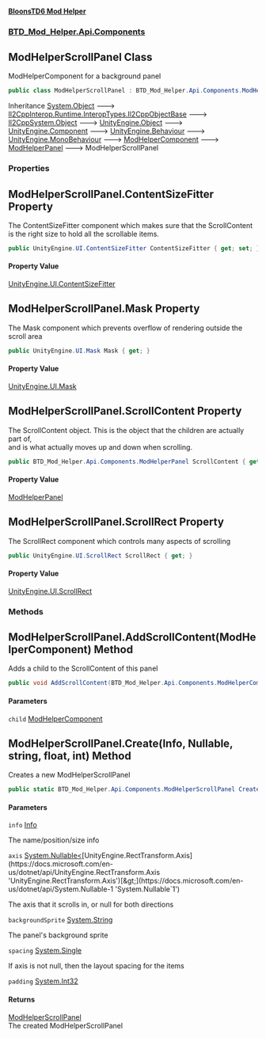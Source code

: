 #### [BloonsTD6 Mod Helper](README.md 'README')
### [BTD_Mod_Helper.Api.Components](README.md#BTD_Mod_Helper.Api.Components 'BTD_Mod_Helper.Api.Components')

## ModHelperScrollPanel Class

ModHelperComponent for a background panel

```csharp
public class ModHelperScrollPanel : BTD_Mod_Helper.Api.Components.ModHelperPanel
```

Inheritance [System.Object](https://docs.microsoft.com/en-us/dotnet/api/System.Object 'System.Object') &#129106; [Il2CppInterop.Runtime.InteropTypes.Il2CppObjectBase](https://docs.microsoft.com/en-us/dotnet/api/Il2CppInterop.Runtime.InteropTypes.Il2CppObjectBase 'Il2CppInterop.Runtime.InteropTypes.Il2CppObjectBase') &#129106; [Il2CppSystem.Object](https://docs.microsoft.com/en-us/dotnet/api/Il2CppSystem.Object 'Il2CppSystem.Object') &#129106; [UnityEngine.Object](https://docs.microsoft.com/en-us/dotnet/api/UnityEngine.Object 'UnityEngine.Object') &#129106; [UnityEngine.Component](https://docs.microsoft.com/en-us/dotnet/api/UnityEngine.Component 'UnityEngine.Component') &#129106; [UnityEngine.Behaviour](https://docs.microsoft.com/en-us/dotnet/api/UnityEngine.Behaviour 'UnityEngine.Behaviour') &#129106; [UnityEngine.MonoBehaviour](https://docs.microsoft.com/en-us/dotnet/api/UnityEngine.MonoBehaviour 'UnityEngine.MonoBehaviour') &#129106; [ModHelperComponent](BTD_Mod_Helper.Api.Components.ModHelperComponent.md 'BTD_Mod_Helper.Api.Components.ModHelperComponent') &#129106; [ModHelperPanel](BTD_Mod_Helper.Api.Components.ModHelperPanel.md 'BTD_Mod_Helper.Api.Components.ModHelperPanel') &#129106; ModHelperScrollPanel
### Properties

<a name='BTD_Mod_Helper.Api.Components.ModHelperScrollPanel.ContentSizeFitter'></a>

## ModHelperScrollPanel.ContentSizeFitter Property

The ContentSizeFitter component which makes sure that the ScrollContent  
is the right size to hold all the scrollable items.

```csharp
public UnityEngine.UI.ContentSizeFitter ContentSizeFitter { get; set; }
```

#### Property Value
[UnityEngine.UI.ContentSizeFitter](https://docs.microsoft.com/en-us/dotnet/api/UnityEngine.UI.ContentSizeFitter 'UnityEngine.UI.ContentSizeFitter')

<a name='BTD_Mod_Helper.Api.Components.ModHelperScrollPanel.Mask'></a>

## ModHelperScrollPanel.Mask Property

The Mask component which prevents overflow of rendering outside the scroll area

```csharp
public UnityEngine.UI.Mask Mask { get; }
```

#### Property Value
[UnityEngine.UI.Mask](https://docs.microsoft.com/en-us/dotnet/api/UnityEngine.UI.Mask 'UnityEngine.UI.Mask')

<a name='BTD_Mod_Helper.Api.Components.ModHelperScrollPanel.ScrollContent'></a>

## ModHelperScrollPanel.ScrollContent Property

The ScrollContent object. This is the object that the children are actually part of,  
and is what actually moves up and down when scrolling.

```csharp
public BTD_Mod_Helper.Api.Components.ModHelperPanel ScrollContent { get; }
```

#### Property Value
[ModHelperPanel](BTD_Mod_Helper.Api.Components.ModHelperPanel.md 'BTD_Mod_Helper.Api.Components.ModHelperPanel')

<a name='BTD_Mod_Helper.Api.Components.ModHelperScrollPanel.ScrollRect'></a>

## ModHelperScrollPanel.ScrollRect Property

The ScrollRect component which controls many aspects of scrolling

```csharp
public UnityEngine.UI.ScrollRect ScrollRect { get; }
```

#### Property Value
[UnityEngine.UI.ScrollRect](https://docs.microsoft.com/en-us/dotnet/api/UnityEngine.UI.ScrollRect 'UnityEngine.UI.ScrollRect')
### Methods

<a name='BTD_Mod_Helper.Api.Components.ModHelperScrollPanel.AddScrollContent(BTD_Mod_Helper.Api.Components.ModHelperComponent)'></a>

## ModHelperScrollPanel.AddScrollContent(ModHelperComponent) Method

Adds a child to the ScrollContent of this panel

```csharp
public void AddScrollContent(BTD_Mod_Helper.Api.Components.ModHelperComponent child);
```
#### Parameters

<a name='BTD_Mod_Helper.Api.Components.ModHelperScrollPanel.AddScrollContent(BTD_Mod_Helper.Api.Components.ModHelperComponent).child'></a>

`child` [ModHelperComponent](BTD_Mod_Helper.Api.Components.ModHelperComponent.md 'BTD_Mod_Helper.Api.Components.ModHelperComponent')

<a name='BTD_Mod_Helper.Api.Components.ModHelperScrollPanel.Create(BTD_Mod_Helper.Api.Components.Info,System.Nullable_UnityEngine.RectTransform.Axis_,string,float,int)'></a>

## ModHelperScrollPanel.Create(Info, Nullable<Axis>, string, float, int) Method

Creates a new ModHelperScrollPanel

```csharp
public static BTD_Mod_Helper.Api.Components.ModHelperScrollPanel Create(BTD_Mod_Helper.Api.Components.Info info, System.Nullable<UnityEngine.RectTransform.Axis> axis, string backgroundSprite=null, float spacing=0f, int padding=0);
```
#### Parameters

<a name='BTD_Mod_Helper.Api.Components.ModHelperScrollPanel.Create(BTD_Mod_Helper.Api.Components.Info,System.Nullable_UnityEngine.RectTransform.Axis_,string,float,int).info'></a>

`info` [Info](BTD_Mod_Helper.Api.Components.Info.md 'BTD_Mod_Helper.Api.Components.Info')

The name/position/size info

<a name='BTD_Mod_Helper.Api.Components.ModHelperScrollPanel.Create(BTD_Mod_Helper.Api.Components.Info,System.Nullable_UnityEngine.RectTransform.Axis_,string,float,int).axis'></a>

`axis` [System.Nullable&lt;](https://docs.microsoft.com/en-us/dotnet/api/System.Nullable-1 'System.Nullable`1')[UnityEngine.RectTransform.Axis](https://docs.microsoft.com/en-us/dotnet/api/UnityEngine.RectTransform.Axis 'UnityEngine.RectTransform.Axis')[&gt;](https://docs.microsoft.com/en-us/dotnet/api/System.Nullable-1 'System.Nullable`1')

The axis that it scrolls in, or null for both directions

<a name='BTD_Mod_Helper.Api.Components.ModHelperScrollPanel.Create(BTD_Mod_Helper.Api.Components.Info,System.Nullable_UnityEngine.RectTransform.Axis_,string,float,int).backgroundSprite'></a>

`backgroundSprite` [System.String](https://docs.microsoft.com/en-us/dotnet/api/System.String 'System.String')

The panel's background sprite

<a name='BTD_Mod_Helper.Api.Components.ModHelperScrollPanel.Create(BTD_Mod_Helper.Api.Components.Info,System.Nullable_UnityEngine.RectTransform.Axis_,string,float,int).spacing'></a>

`spacing` [System.Single](https://docs.microsoft.com/en-us/dotnet/api/System.Single 'System.Single')

If axis is not null, then the layout spacing for the items

<a name='BTD_Mod_Helper.Api.Components.ModHelperScrollPanel.Create(BTD_Mod_Helper.Api.Components.Info,System.Nullable_UnityEngine.RectTransform.Axis_,string,float,int).padding'></a>

`padding` [System.Int32](https://docs.microsoft.com/en-us/dotnet/api/System.Int32 'System.Int32')

#### Returns
[ModHelperScrollPanel](BTD_Mod_Helper.Api.Components.ModHelperScrollPanel.md 'BTD_Mod_Helper.Api.Components.ModHelperScrollPanel')  
The created ModHelperScrollPanel